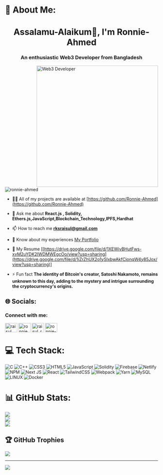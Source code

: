 # 💫 About Me:
<h1 align="center">Assalamu-Alaikum👋, I'm Ronnie-Ahmed</h1>
<h3 align="center">An enthusiastic Web3 Developer from Bangladesh</h3>
<img align="right" alt="Web3 Developer" width="400" src="https://cdn.dribbble.com/users/260312/screenshots/2553737/media/55d2ee70677214c6817f561d8901ec67.gif">
<p align="left"> <img src="https://komarev.com/ghpvc/?username=ronnie-ahmed&label=Profile%20views&color=0e75b6&style=flat" alt="ronnie-ahmed" /> </p>


- 👨‍💻 All of my projects are available at [https://github.com/Ronnie-Ahmed](https://github.com/Ronnie-Ahmed)

- 💬 Ask me about **React.js , Solidity, Ethers.js,JavaScript,Blockchain_Technology,IPFS,Hardhat**

- 📫 How to reach me **rksraisul@gmail.com**

- 📄 Know about my experiences [My Portfolio](https://portfolio-fl2l.vercel.app/)

- 📄 My Resume [[https://drive.google.com/file/d/1XEWivBHutFws-xvM2uYDK2IWDMWEgcOo/view?usp=sharing](https://drive.google.com/file/d/1iZrZhUX2o1ySIxbwAkfCionqW4y85Jox/view?usp=sharing)]

- ⚡ Fun fact **The identity of Bitcoin's creator, Satoshi Nakamoto, remains unknown to this day, adding to the mystery and intrigue surrounding the cryptocurrency's origins.**


## 🌐 Socials:
<h3 align="left">Connect with me:</h3>
<p align="left">
<a href="https://linkedin.com/in/raisul islam" target="blank"><img align="center" src="https://raw.githubusercontent.com/rahuldkjain/github-profile-readme-generator/master/src/images/icons/Social/linked-in-alt.svg" alt="raisul islam" height="30" width="40" /></a>
<a href="https://fb.com/ronnie ahmed (raisul)" target="blank"><img align="center" src="https://raw.githubusercontent.com/rahuldkjain/github-profile-readme-generator/master/src/images/icons/Social/facebook.svg" alt="ronnie ahmed (raisul)" height="30" width="40" /></a>
<a href="https://instagram.com/raisul_ronnie" target="blank"><img align="center" src="https://raw.githubusercontent.com/rahuldkjain/github-profile-readme-generator/master/src/images/icons/Social/instagram.svg" alt="raisul_ronnie" height="30" width="40" /></a>
<a href="https://www.leetcode.com/ronnie-ahmed" target="blank"><img align="center" src="https://raw.githubusercontent.com/rahuldkjain/github-profile-readme-generator/master/src/images/icons/Social/leet-code.svg" alt="ronnie-ahmed" height="30" width="40" /></a>
</p>

# 💻 Tech Stack:
![C](https://img.shields.io/badge/c-%2300599C.svg?style=for-the-badge&logo=c&logoColor=white) ![C++](https://img.shields.io/badge/c++-%2300599C.svg?style=for-the-badge&logo=c%2B%2B&logoColor=white) ![CSS3](https://img.shields.io/badge/css3-%231572B6.svg?style=for-the-badge&logo=css3&logoColor=white) ![HTML5](https://img.shields.io/badge/html5-%23E34F26.svg?style=for-the-badge&logo=html5&logoColor=white) ![JavaScript](https://img.shields.io/badge/javascript-%23323330.svg?style=for-the-badge&logo=javascript&logoColor=%23F7DF1E) ![Solidity](https://img.shields.io/badge/Solidity-%23363636.svg?style=for-the-badge&logo=solidity&logoColor=white) ![Firebase](https://img.shields.io/badge/firebase-%23039BE5.svg?style=for-the-badge&logo=firebase) ![Netlify](https://img.shields.io/badge/netlify-%23000000.svg?style=for-the-badge&logo=netlify&logoColor=#00C7B7) ![NPM](https://img.shields.io/badge/NPM-%23000000.svg?style=for-the-badge&logo=npm&logoColor=white) ![Next JS](https://img.shields.io/badge/Next-black?style=for-the-badge&logo=next.js&logoColor=white) ![React](https://img.shields.io/badge/react-%2320232a.svg?style=for-the-badge&logo=react&logoColor=%2361DAFB) ![TailwindCSS](https://img.shields.io/badge/tailwindcss-%2338B2AC.svg?style=for-the-badge&logo=tailwind-css&logoColor=white) ![Webpack](https://img.shields.io/badge/webpack-%238DD6F9.svg?style=for-the-badge&logo=webpack&logoColor=black) ![Yarn](https://img.shields.io/badge/yarn-%232C8EBB.svg?style=for-the-badge&logo=yarn&logoColor=white) ![MySQL](https://img.shields.io/badge/mysql-%2300f.svg?style=for-the-badge&logo=mysql&logoColor=white) ![LINUX](https://img.shields.io/badge/Linux-FCC624?style=for-the-badge&logo=linux&logoColor=black) ![Docker](https://img.shields.io/badge/docker-%230db7ed.svg?style=for-the-badge&logo=docker&logoColor=white)
# 📊 GitHub Stats:
![](https://github-readme-stats.vercel.app/api?username=Ronnie-Ahmed&theme=radical&hide_border=false&include_all_commits=true&count_private=true)<br/>
![](https://github-readme-streak-stats.herokuapp.com/?user=Ronnie-Ahmed&theme=radical&hide_border=false)<br/>
![](https://github-readme-stats.vercel.app/api/top-langs/?username=Ronnie-Ahmed&theme=radical&hide_border=false&include_all_commits=true&count_private=true&layout=compact)

## 🏆 GitHub Trophies
![](https://github-profile-trophy.vercel.app/?username=Ronnie-Ahmed&theme=tokyonight&no-frame=true&no-bg=false&margin-w=4)

---
[![](https://visitcount.itsvg.in/api?id=Ronnie-Ahmed&icon=4&color=0)](https://visitcount.itsvg.in)

<!-- Proudly created with GPRM ( https://gprm.itsvg.in ) -->

